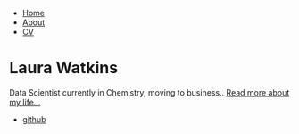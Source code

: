 <!DOCTYPE html>
<html>
    <head>
        <title>Laura Watkins title </title>
    </head>
    <body>
        <nav>
            <ul>
                <li><a href="/">Home</a></li>
                <li><a href="/about">About</a></li>
                <li><a href="/cv">CV</a></li>
            </ul>
        </nav>
        <div class="container">
            <div class="blurb">
                <h1>Laura Watkins</h1>
                <p> Data Scientist currently in Chemistry, moving to business.. <a href="/about">Read more about my life...</a></p>
            </div><!-- /.blurb -->
        </div><!-- /.container -->
        <footer>
            <ul>
                <li><a href="https://github.com/lcwatkins">github</a></li>
            </ul>
        </footer>
    </body>
</html>
